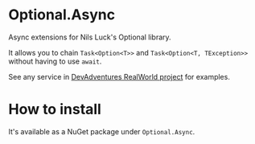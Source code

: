 # Optional.Async
Async extensions for Nils Luck's Optional library.

It allows you to chain `Task<Option<T>>` and `Task<Option<T, TException>>` without having to use `await`.

See any service in [DevAdventures RealWorld project](https://github.com/dnikolovv/dev-adventures-realworld) for examples.

# How to install
It's available as a NuGet package under `Optional.Async`.
